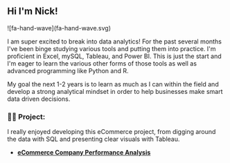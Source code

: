 <h2> Hi I'm Nick! </h2> ![fa-hand-wave](fa-hand-wave.svg)

I am super excited to break into data analytics! For the past several months I've been binge studying various tools and putting them into practice. I'm proficient in Excel, mySQL, Tableau, and Power BI. This is just the start and I'm eager to learn the various other forms of those tools as well as advanced programming like Python and R.

My goal the next 1-2 years is to learn as much as I can within the field and develop a strong analytical mindset in order to help businesses make smart data driven decisions.

<h3>👨‍💻 Project:</h3>
I really enjoyed developing this eCommerce project, from digging around the data with SQL and presenting clear visuals with Tableau.

- <b>[eCommerce Company Performance Analysis](https://github.com/nickrspence/eCommerce-company-performance-analysis)</b> 
